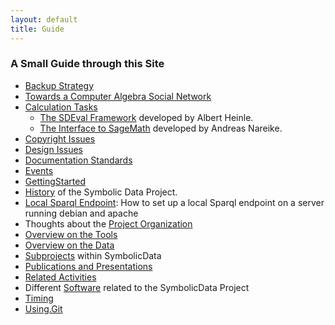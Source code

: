 ```yaml
---
layout: default
title: Guide
---
```


### A Small Guide through this Site

-   [Backup Strategy](Backups "wikilink")
-   [Towards a Computer Algebra Social Network](CASN "wikilink")
-   [Calculation Tasks](Benchmarks "wikilink")
    -   [The SDEval Framework](SDEval "wikilink") developed by Albert Heinle.
    -   [The Interface to SageMath](Sage "wikilink") developed by Andreas Nareike.
-   [Copyright Issues](Copyrights "wikilink")
-   [Design Issues](Design "wikilink")
-   [Documentation Standards](Documentation "wikilink")
-   [Events](Events "wikilink")
-   [GettingStarted](GettingStarted "wikilink")
-   [History](History "wikilink") of the Symbolic Data Project.
-   [Local Sparql Endpoint](LocalSparqlEndpoint "wikilink"): How to set up a local Sparql endpoint on a server running debian and apache
-   Thoughts about the [Project Organization](Organization "wikilink")
-   [Overview on the Tools](index#Tools "wikilink")
-   [Overview on the Data](index#Data "wikilink")
-   [Subprojects](Projects "wikilink") within SymbolicData
-   [Publications and Presentations](Publications "wikilink")
-   [Related Activities](RelatedActivities "wikilink")
-   Different [Software](Software "wikilink") related to the SymbolicData Project
-   [Timing](Timing "wikilink")
-   [Using.Git](Using.Git "wikilink")

